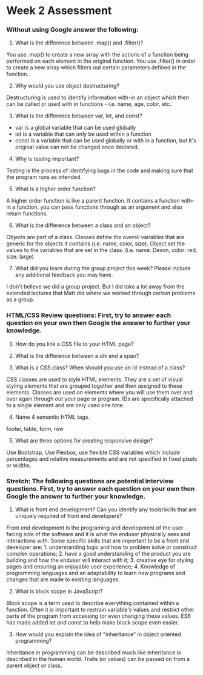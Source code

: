 # Week 2 Assessment

### Without using Google answer the following:

1. What is the difference between .map() and .filter()?

You use .map() to create a new array with the actions of a function being performed on each element in the original function. You use .filter() in order to create a new array which filters out certain parameters defined in the function.

2. Why would you use object destructuring?

Destructuring is used to identify information with-in an object which then can be called or used with in functions - i.e. name, age, color, etc.

3. What is the difference between var, let, and const?

* var is a global variable that can be used globally
* let is a variable that can only be used within a function
* const is a variable that can be used globally or with in a function, but it's original value can not be changed once declared.

4. Why is testing important?

Testing is the process of identifying bugs in the code and making sure that the program runs as intended.

5. What is a higher order function?

A higher order function is like a parent function. It contains a function with-in a function. you can pass functions through as an argument and also return functions.

6. What is the difference between a class and an object?

Objects are part of a class. Classes define the overall variables that are generic for the objects it contains (i.e. name, color, size). Object set the values to the variables that are set in the class. (i.e. name: Devon, color: red, size: large)

7. What did you learn during the group project this week? Please include any additional feedback you may have.

I don't believe we did a group project. But I did take a lot away from the extended lectures that Matt did where we worked through certain problems as a group.


### HTML/CSS Review questions: First, try to answer each question on your own then Google the answer to further your knowledge.

1. How do you link a CSS file to your HTML page?

2. What is the difference between a div and a span?

3. What is a CSS class? When should you use an id instead of a class?

CSS classes are used to style HTML elements. They are a set of visual styling elements that are grouped together and then assigned to these elements. Classes are used on elements where you will use them over and over again through out your page or program. IDs are specifically attached to a single element and are only used one time.

4. Name 4 semantic HTML tags.

footer, table, form, row

5. What are three options for creating responsive design?

Use Bootstrap, Use Flexbox, use flexible CSS variables which include percentages and relative measurements and are not specified in fixed pixels or widths.


### Stretch: The following questions are potential interview questions. First, try to answer each question on your own then Google the answer to further your knowledge.

1. What is front end development? Can you identify any tools/skills that are uniquely required of front end developers?

Front end development is the programing and development of the user facing side of the software and it is what the enduser physically sees and interactions with. Some specific skills that are important to be a front end developer are: 1. understanding logic and how to problem solve or construct complex operations; 2. have a good understanding of the product you are building and how the enduser will interact with it; 3. creative eye for styling pages and ensuring an enjoyable user experience; 4. Knowledge of programming languages and an adaptability to learn new programs and changes that are made to existing languages.

2. What is block scope in JavaScript?

Block scope is a term used to describe everything contained within a function. Often it is important to restrain variable's values and restrict other parts of the program from accessing (or even changing these values. ES6 has made added let and const to help make block scope even easier.

3. How would you explain the idea of "inheritance" in object oriented programming?

Inheritance in programming can be described much like inheritance is described in the human world. Traits (or values) can be passed on from a parent object or class. 
